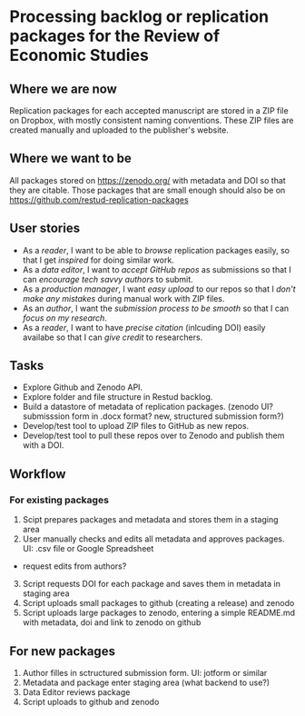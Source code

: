 # Processing backlog or replication packages for the Review of Economic Studies
## Where we are now
Replication packages for each accepted manuscript are stored in a ZIP file on Dropbox, with mostly consistent naming conventions. These ZIP files are created manually and uploaded to the publisher's website.
## Where we want to be
All packages stored on https://zenodo.org/ with metadata and DOI so that they are citable. Those packages that are small enough should also be on https://github.com/restud-replication-packages
## User stories
- As a _reader_, I want to be able to _browse_ replication packages easily, so that I get _inspired_ for doing similar work.
- As a _data editor_, I want to _accept GitHub repos_ as submissions so that I can _encourage tech savvy authors_ to submit.
- As a _production manager_, I want _easy upload_ to our repos so that I _don't make any mistakes_ during manual work with ZIP files.
- As an _author_, I want the _submission process to be smooth_ so that I can _focus on my research_.
- As a _reader_, I want to have _precise citation_ (inlcuding DOI) easily availabe so that I can _give credit_ to researchers.

## Tasks
- Explore Github and Zenodo API.
- Explore folder and file structure in Restud backlog.
- Build a datastore of metadata of replication packages. (zenodo UI? submisssion form in .docx format? new, structured submission form?)
- Develop/test tool to upload ZIP files to GitHub as new repos.
- Develop/test tool to pull these repos over to Zenodo and publish them with a DOI.

## Workflow
### For existing packages
1. Scipt prepares packages and metadata and stores them in a staging area
2. User manually checks and edits all metadata and approves packages. UI: .csv file or Google Spreadsheet
  - request edits from authors?
3. Script requests DOI for each package and saves them in metadata in staging area
4. Script uploads small packages to github (creating a release) and zenodo 
5. Script uploads large packages to zenodo, entering a simple README.md with metadata, doi and link to zenodo on github

## For new packages
1. Author filles in sctructured submission form. UI: jotform or similar
2. Metadata and package enter staging area (what backend to use?)
3. Data Editor reviews package
4. Script uploads to github and zenodo
